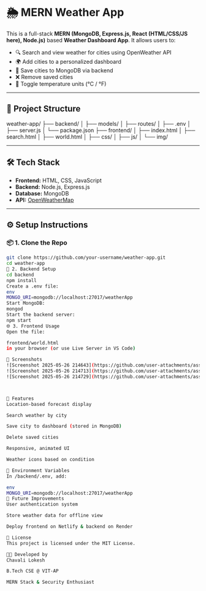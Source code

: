 # 🌦️ MERN Weather App

This is a full-stack **MERN (MongoDB, Express.js, React (HTML/CSS/JS here), Node.js)** based **Weather Dashboard App**. It allows users to:

- 🔍 Search and view weather for cities using OpenWeather API
- 🌍 Add cities to a personalized dashboard
- 💾 Save cities to MongoDB via backend
- ❌ Remove saved cities
- 📡 Toggle temperature units (°C / °F)

---

## 📁 Project Structure

weather-app/
├── backend/
│ ├── models/
│ ├── routes/
│ ├── .env
│ ├── server.js
│ └── package.json
├── frontend/
│ ├── index.html
│ ├── search.html
│ ├── world.html
│ ├── css/
│ ├── js/
│ └── img/

---

## 🛠️ Tech Stack

- **Frontend:** HTML, CSS, JavaScript
- **Backend:** Node.js, Express.js
- **Database:** MongoDB
- **API:** [OpenWeatherMap](https://openweathermap.org/api)

---

## ⚙️ Setup Instructions

### 📦 1. Clone the Repo
```bash
git clone https://github.com/your-username/weather-app.git
cd weather-app
🚀 2. Backend Setup
cd backend
npm install
Create a .env file:
env
MONGO_URI=mongodb://localhost:27017/weatherApp
Start MongoDB:
mongod
Start the backend server:
npm start
🌐 3. Frontend Usage
Open the file:

frontend/world.html
in your browser (or use Live Server in VS Code)

📸 Screenshots
![Screenshot 2025-05-26 214643](https://github.com/user-attachments/assets/cc105c7c-fa19-4baf-af0f-40dffab1e0c1)
![Screenshot 2025-05-26 214713](https://github.com/user-attachments/assets/c29bfb69-19d3-49da-8f3f-661d208218f3)
![Screenshot 2025-05-26 214729](https://github.com/user-attachments/assets/91f6b8bf-cf1a-4a6e-bf2a-489f600e03af)



📌 Features
Location-based forecast display

Search weather by city

Save city to dashboard (stored in MongoDB)

Delete saved cities

Responsive, animated UI

Weather icons based on condition

🔐 Environment Variables
In /backend/.env, add:

env
MONGO_URI=mongodb://localhost:27017/weatherApp
🚧 Future Improvements
User authentication system

Store weather data for offline view

Deploy frontend on Netlify & backend on Render

📜 License
This project is licensed under the MIT License.

👨‍💻 Developed by
Chavali Lokesh

B.Tech CSE @ VIT-AP

MERN Stack & Security Enthusiast
